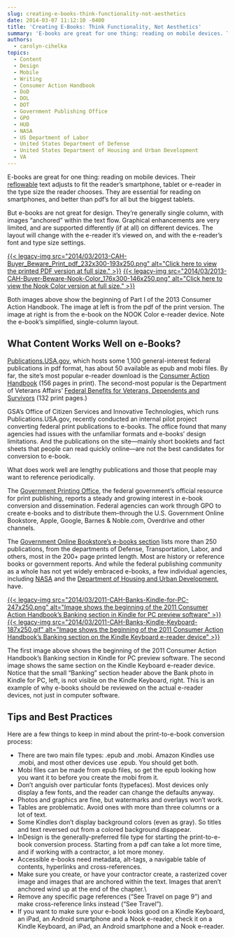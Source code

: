 ```yaml
---
slug: creating-e-books-think-functionality-not-aesthetics
date: 2014-03-07 11:12:10 -0400
title: 'Creating E-Books: Think Functionality, Not Aesthetics'
summary: 'E-books are great for one thing: reading on mobile devices. Their reflowable text adjusts to fit the reader’s smartphone, tablet or e-reader in the type size the reader chooses. They are essential for reading on smartphones, and better than pdf’s for all but the biggest tablets. But e-books are not great for design. They’re generally'
authors:
  - carolyn-cihelka
topics:
  - Content
  - Design
  - Mobile
  - Writing
  - Consumer Action Handbook
  - DoD
  - DOL
  - DOT
  - Government Publishing Office
  - GPO
  - HUD
  - NASA
  - US Department of Labor
  - United States Department of Defense
  - United States Department of Housing and Urban Development
  - VA
---
```


E-books are great for one thing: reading on mobile devices. Their [reflowable](http://www.google.com/url?q=http%3A%2F%2Fen.wikipedia.org%2Fwiki%2FReflowable_document&sa=D&sntz=1&usg=AFQjCNGHPbuxl9TzOwMhiP_xOxKNlK84GA) text adjusts to fit the reader’s smartphone, tablet or e-reader in the type size the reader chooses. They are essential for reading on smartphones, and better than pdf’s for all but the biggest tablets.

But e-books are not great for design. They’re generally single column, with images “anchored” within the text flow. Graphical enhancements are very limited, and are supported differently (if at all) on different devices. The layout will change with the e-reader it’s viewed on, and with the e-reader’s font and type size settings.

[{{< legacy-img src="2014/03/2013-CAH-Buyer\_Beware\_Print\_pdf\_232x300-193x250.png" alt="Click here to view the printed PDF version at full size." >}}](https://s3.amazonaws.com/digitalgov/_legacy-img/2014/03/2013-CAH-Buyer_Beware_Print_pdf.png)       [{{< legacy-img src="2014/03/2013-CAH-Buyer-Beware-Nook-Color_176x300-146x250.png" alt="Click here to view the Nook Color version at full size." >}}](https://s3.amazonaws.com/digitalgov/_legacy-img/2014/03/2013-CAH-Buyer-Beware-Nook-Color.png)

Both images above show the beginning of Part I of the 2013 Consumer Action Handbook. The image at left is from the pdf of the print version. The image at right is from the e-book on the NOOK Color e-reader device. Note the e-book’s simplified, single-column layout.

## What Content Works Well on e-Books?

[Publications.USA.gov](http://www.google.com/url?q=http%3A%2F%2Fwww.publications.usa.gov%2F&sa=D&sntz=1&usg=AFQjCNFapaur1_bJRI_xWQ7qwtShxBG3dw), which hosts some 1,100 general-interest federal publications in pdf format, has about 50 available as epub and mobi files. By far, the site’s most popular e-reader download is the [Consumer Action Handbook](http://www.google.com/url?q=http%3A%2F%2Fpublications.usa.gov%2FUSAPubs.php%3FPubID%3D5131&sa=D&sntz=1&usg=AFQjCNHKcg5jRckSvFQCWTGtG8taDUGElg) (156 pages in print). The second-most popular is the Department of Veterans Affairs&#8217; [Federal Benefits for Veterans, Dependents and Survivors](http://www.google.com/url?q=http%3A%2F%2Fpublications.usa.gov%2FUSAPubs.php%3FPubID%3D1050&sa=D&sntz=1&usg=AFQjCNFUdoY4IR_O-ywryQUQwCEaFeGyfg) (132 print pages.)

GSA’s Office of Citizen Services and Innovative Technologies, which runs Publications.USA.gov, recently conducted an internal pilot project converting federal print publications to e-books. The office found that many agencies had issues with the unfamiliar formats and e-books’ design limitations. And the publications on the site—mainly short booklets and fact sheets that people can read quickly online—are not the best candidates for conversion to e-book.

What does work well are lengthy publications and those that people may want to reference periodically.

The [Government Printing Office](http://www.gpo.gov/), the federal government’s official resource for print publishing, reports a steady and growing interest in e-book conversion and dissemination. Federal agencies can work through GPO to create e-books and to distribute them&#8211;through the U.S. Government Online Bookstore, Apple, Google, Barnes & Noble.com, Overdrive and other channels.

The [Government Online Bookstore’s e-books section](http://bookstore.gpo.gov/ebooks) lists more than 250 publications, from the departments of Defense, Transportation, Labor, and others, most in the 200+ page printed length. Most are history or reference books or government reports. And while the federal publishing community as a whole has not yet widely embraced e-books, a few individual agencies, including [NASA](http://www.nasa.gov/connect/ebooks/index.html) and the [Department of Housing and Urban Development](http://www.huduser.org/portal/eBookStore.html), have.

[{{< legacy-img src="2014/03/2011-CAH-Banks-Kindle-for-PC-247x250.png" alt="Image shows the beginning of the 2011 Consumer Action Handbook’s Banking section in Kindle for PC preview software" >}}](https://s3.amazonaws.com/digitalgov/_legacy-img/2014/03/2011-CAH-Banks-Kindle-for-PC.png)       [{{< legacy-img src="2014/03/2011-CAH-Banks-Kindle-Keyboard-187x250.gif" alt="Image shows the beginning of the 2011 Consumer Action Handbook’s Banking section on the Kindle Keyboard e-reader device" >}}](https://s3.amazonaws.com/digitalgov/_legacy-img/2014/03/2011-CAH-Banks-Kindle-Keyboard.gif)
  
The first image above shows the beginning of the 2011 Consumer Action Handbook’s Banking section in Kindle for PC preview software. The second image shows the same section on the Kindle Keyboard e-reader device. Notice that the small “Banking” section header above the Bank photo in Kindle for PC, left, is not visible on the Kindle Keyboard, right. This is an example of why e-books should be reviewed on the actual e-reader devices, not just in computer software.

## Tips and Best Practices

Here are a few things to keep in mind about the print-to-e-book conversion process:

  * There are two main file types: .epub and .mobi. Amazon Kindles use .mobi, and most other devices use .epub. You should get both.
  * Mobi files can be made from epub files, so get the epub looking how you want it to before you create the mobi from it.
  * Don’t anguish over particular fonts (typefaces). Most devices only display a few fonts, and the reader can change the defaults anyway.
  * Photos and graphics are fine, but watermarks and overlays won’t work.
  * Tables are problematic. Avoid ones with more than three columns or a lot of text.
  * Some Kindles don’t display background colors (even as gray). So titles and text reversed out from a colored background disappear.
  * InDesign is the generally-preferred file type for starting the print-to-e-book conversion process. Starting from a pdf can take a lot more time, and if working with a contractor, a lot more money.
  * Accessible e-books need metadata, alt-tags, a navigable table of contents, hyperlinks and cross-references.
  * Make sure you create, or have your contractor create, a rasterized cover image and images that are anchored within the text. Images that aren’t anchored wind up at the end of the chapter.\
  * Remove any specific page references (“See Travel on page 9”) and make cross-reference links instead (“See Travel”).
  * If you want to make sure your e-book looks good on a Kindle Keyboard, an iPad, an Android smartphone and a Nook e-reader, check it on a Kindle Keyboard, an iPad, an Android smartphone and a Nook e-reader.